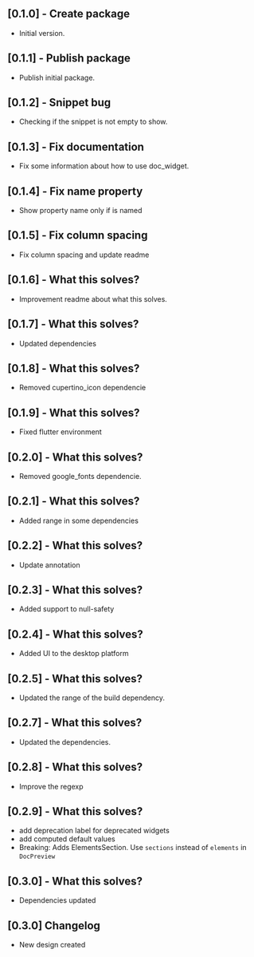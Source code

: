 ## [0.1.0] - Create package

- Initial version.

## [0.1.1] - Publish package

- Publish initial package.

## [0.1.2] - Snippet bug

- Checking if the snippet is not empty to show.

## [0.1.3] - Fix documentation

- Fix some information about how to use doc_widget.

## [0.1.4] - Fix name property

- Show property name only if is named

## [0.1.5] - Fix column spacing

- Fix column spacing and update readme

## [0.1.6] - What this solves?

- Improvement readme about what this solves.

## [0.1.7] - What this solves?

- Updated dependencies

## [0.1.8] - What this solves?

- Removed cupertino_icon dependencie

## [0.1.9] - What this solves?

- Fixed flutter environment

## [0.2.0] - What this solves?

- Removed google_fonts dependencie.

## [0.2.1] - What this solves?

- Added range in some dependencies

## [0.2.2] - What this solves?

- Update annotation

## [0.2.3] - What this solves?

- Added support to null-safety

## [0.2.4] - What this solves?

- Added UI to the desktop platform

## [0.2.5] - What this solves?

- Updated the range of the build dependency.

## [0.2.7] - What this solves?

- Updated the dependencies.

## [0.2.8] - What this solves?

- Improve the regexp

## [0.2.9] - What this solves?

- add deprecation label for deprecated widgets
- add computed default values
- Breaking: Adds ElementsSection. Use `sections` instead of `elements` in `DocPreview`

## [0.3.0] - What this solves?

- Dependencies updated

## [0.3.0] Changelog
- New design created
